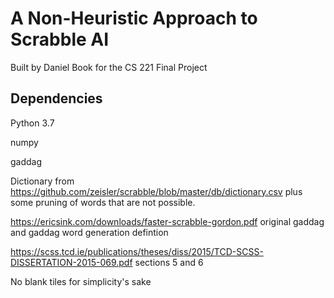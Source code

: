# A Non-Heuristic Approach to Scrabble AI
Built by Daniel Book for the CS 221 Final Project

## Dependencies
Python 3.7

numpy

gaddag

Dictionary from https://github.com/zeisler/scrabble/blob/master/db/dictionary.csv plus some pruning of words that are not possible.

https://ericsink.com/downloads/faster-scrabble-gordon.pdf original gaddag and gaddag word generation defintion

https://scss.tcd.ie/publications/theses/diss/2015/TCD-SCSS-DISSERTATION-2015-069.pdf sections 5 and 6

No blank tiles for simplicity's sake